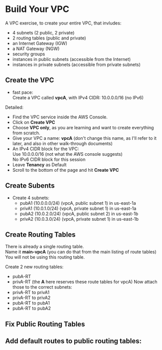 # Build Your VPC

A VPC exercise, to create your entire VPC, that invludes:
- 4 subnets (2 public, 2 private)
- 2 routing tables (public and private)
- an Internet Gateway (IGW)
- a NAT Gateway (NGW)
- security groups
- instances in public subnets (accessible from the Internet)
- instances in private subnets (accessible from private subnets)

## Create the VPC

- fast pace:  
Create a VPC called **vpcA**, with IPv4 CIDR:  10.0.0.0/16 (no IPv6)

Detailed:  
- Find the VPC service inside the AWS Console.
- Click on **Create VPC**
- Choose **VPC only**, as you are learning and want to create everything from scratch.
- Give your VPC a name: **vpcA**  (don't change this name, as I'll refer to it later, and also in other walk-through documents)
- An IPv4 CIDR block for the VPC:  
Use 10.0.0.0/16 (not what the AWS console suggests)  
No IPv6 CIDR block for this session
- Leave **Tenancy** as Default
- Scroll to the bottom of the page and hit **Create VPC**

## Create Subents

- Create 4 subnets:
  - pubA1  (10.0.0.0/24)  (vpcA, public subnet 1) in us-east-1a
  - privA1 (10.0.1.0/24)  (vpcA, private subnet 1)  in us-east-1a
  - pubA2  (10.0.2.0/24)  (vpcA, public subnet 2)  in us-east-1b
  - privA2 (10.0.3.0/24)  (vpcA, private subnet 1)  in us-east-1b

## Create Routing Tables

There is already a single routing table.  
Name it **main-vpcA** (you can do that from the main listing of route tables)  
You will not be using this routing table.  

Create 2 new routing tables:
- pubA-RT
- privA-RT
(the **A** here reserves these route tables for vpcA)
Now attach those to the correct subnets:
- privA-RT to privA1
- privA-RT to privA2
- pubA-RT  to pubA1
- pubA-RT  to pubA2

## Fix Public Routing Tables

Add default routes to public routing tables:
- 